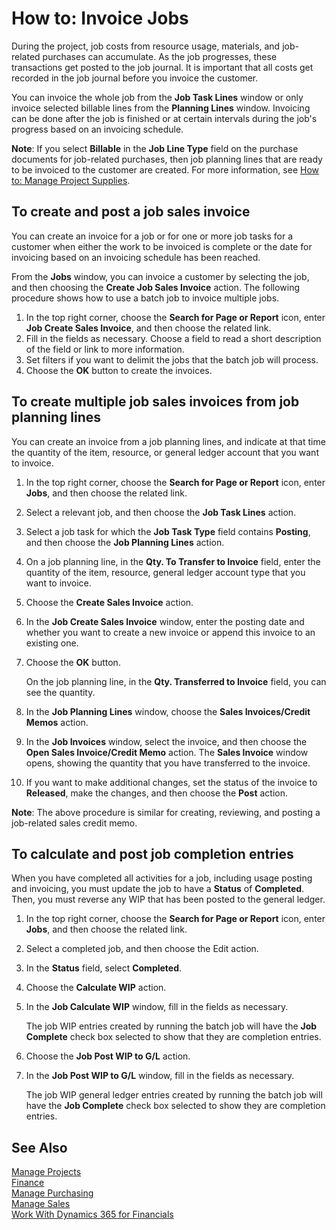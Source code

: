 <properties
                pageTitle="How to: Invoice Jobs| Financials"
                description="Describes how to invoice customers for job expenses as a job progresses."
                services="project-madeira"
                documentationCenter=""
                authors="SorenGP"
/>
<tags
    ms.service="project-madeira"
    ms.topic="article"
    ms.devlang="na"
    ms.tgt_pltfrm="na"
    ms.workload="na"
    ms.date="10/26/2016"
    ms.author="SorenGP" />

# How to: Invoice Jobs
During the project, job costs from resource usage, materials, and job-related purchases can accumulate. As the job progresses, these transactions get posted to the job journal. It is important that all costs get recorded in the job journal before you invoice the customer.

You can invoice the whole job from the **Job Task Lines** window or only invoice selected billable lines from the **Planning Lines** window. Invoicing can be done after the job is finished or at certain intervals during the job's progress based on an invoicing schedule. 

**Note**: If you select **Billable** in the **Job Line Type** field on the purchase documents for job-related purchases, then job planning lines that are ready to be invoiced to the customer are created. For more information, see [How to: Manage Project Supplies](projects-how-manage-project-supplies.md).

## To create and post a job sales invoice  
You can create an invoice for a job or for one or more job tasks for a customer when either the work to be invoiced is complete or the date for invoicing based on an invoicing schedule has been reached. 

From the **Jobs** window, you can invoice a customer by selecting the job, and then choosing the **Create Job Sales Invoice** action. The following procedure shows how to use a batch job to invoice multiple jobs.  
  
1. In the top right corner, choose the **Search for Page or Report** icon, enter **Job Create Sales Invoice**, and then choose the related link.  
2. Fill in the fields as necessary. Choose a field to read a short description of the field or link to more information. 
3. Set filters if you want to delimit the jobs that the batch job will process. 
3. Choose the **OK** button to create the invoices.  
  
## To create multiple job sales invoices from job planning lines  
You can create an invoice from a job planning lines, and indicate at that time the quantity of the item, resource, or general ledger account that you want to invoice.
  
1. In the top right corner, choose the **Search for Page or Report** icon, enter **Jobs**, and then choose the related link.
2. Select a relevant job, and then choose the **Job Task Lines** action.  
3. Select a job task for which the **Job Task Type** field contains **Posting**, and then choose the **Job Planning Lines** action.  
4. On a job planning line, in the **Qty. To Transfer to Invoice** field, enter the quantity of the item, resource, general ledger account type that you want to invoice.  
5. Choose the **Create Sales Invoice** action.
6. In the **Job Create Sales Invoice** window, enter the posting date and whether you want to create a new invoice or append this invoice to an existing one. 
7. Choose the **OK** button.  

    On the job planning line, in the **Qty. Transferred to Invoice** field, you can see the quantity. 
    
8. In the **Job Planning Lines** window, choose the **Sales Invoices/Credit Memos** action. 
9. In the **Job Invoices** window, select the invoice, and then choose the **Open Sales Invoice/Credit Memo** action. The **Sales Invoice** window opens, showing the quantity that you have transferred to the invoice.  
10. If you want to make additional changes, set the status of the invoice to **Released**, make the changes, and then choose the **Post** action.

**Note**: The above procedure is similar for creating, reviewing, and posting a job-related sales credit memo.

## To calculate and post job completion entries  
When you have completed all activities for a job, including usage posting and invoicing, you must update the job to have a **Status** of **Completed**. Then, you must reverse any WIP that has been posted to the general ledger. 
  
1. In the top right corner, choose the **Search for Page or Report** icon, enter **Jobs**, and then choose the related link.  
2. Select a completed job, and then choose the Edit action. 
3. In the **Status** field, select **Completed**.  
4. Choose the **Calculate WIP** action.
5. In the **Job Calculate WIP** window, fill in the fields as necessary.  
  
     The job WIP entries created by running the batch job will have the **Job Complete** check box selected to show that they are completion entries.  

5. Choose the **Job Post WIP to G/L** action.
6. In the **Job Post WIP to G/L** window, fill in the fields as necessary.  
  
     The job WIP general ledger entries created by running the batch job will have the **Job Complete** check box selected to show they are completion entries.

## See Also
[Manage Projects](projects-manage-projects.md)  
[Finance](finance.md)  
[Manage Purchasing](purchasing-manage-purchasing.md)         
[Manage Sales](sales-manage-sales.md)      
[Work With Dynamics 365 for Financials](ui-work-product.md)  
